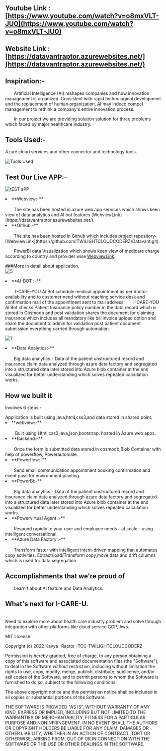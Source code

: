 ## Youtube Link : [https://www.youtube.com/watch?v=o8mxVLT-JU0](https://www.youtube.com/watch?v=o8mxVLT-JU0)

## Website Link : [https://datavantraptor.azurewebsites.net/](https://datavantraptor.azurewebsites.net/)

## Inspiration:-
&emsp;&emsp;Artificial Intelligence (AI) reshapes companies and how innovation management is organized. Consistent with rapid technological development and the replacement of human organization, AI may indeed compel management to rethink a company's entire innovation process.

&emsp;&emsp;In our project we are providing solution solution for three problems which faced by major healthcare industry.

## Tools Used:-
<p> Azure cloud services and other connector and technology tools.</p>

![Tools Used](https://user-images.githubusercontent.com/101945531/189544057-b678b030-eaf2-4703-bec1-1133acfed53f.jpg)

## Test Our Live APP:-

![tEST aPP](https://user-images.githubusercontent.com/101945531/189544322-ca438e25-6fb4-46ef-b2c2-ba7ab3d82784.png)
<li>**Webview:-**</li>
<br>
&emsp;&emsp;The site has been hosted in azure web app services which shows keen view of data analytics and AI bot features [WebviewLink](https://datavantraptor.azurewebsites.net/).

<li>**Github:-**</li>
<br>
&emsp;&emsp;The site has been hosted in Github which includes project repository-[WebviewLink](https://github.com/TWILIGHTCLOUDCODERZ/Datavant.git).

&emsp;&emsp;PowerBi data Visualization which shows keen view of medicare charge according to country and provider wise  [WebviewLink](https://app.powerbi.com/view?r=eyJrIjoiYzk0NTVmYjYtYjNmMS00MTljLWI3NDktZDliNzg3YzQ0Y2FkIiwidCI6IjFlZjdkZjkzLWU0YTUtNDA0Ny05MGYwLTdmMGQ5YmM2MzdjMSIsImMiOjh9&pageName=ReportSection).

###More in detail about application,
<br>
![5](https://user-images.githubusercontent.com/101945531/189554748-9d5a76e5-557b-472e-a084-e4203a31b514.jpg)
<li>**AI-BOT :-**</li>
<br>
 &emsp;&emsp; I-CARE-YOU Ai Bot schedule medical appointment as per doctor availability and to customer need without reaching service desk and confirmation mail of the appointment sent to mail address 
 &emsp;&emsp;I-CARE-YOU Ai Bot checks Patient Insurance policy number in the data record which is stored in Cosmodb and post validation shares the document for claiming insurance which includes all mandatory like bill invoice upload option and share the document to admin for validation post patient document submission everything carried through automation.

![7](https://user-images.githubusercontent.com/101945531/189554764-06dfaaa4-6753-4b89-b648-b9f796adcdf6.jpg)

<li>**Data Analytics:-**</li>
<br>
 &emsp;&emsp;Big data analytics - Data of the patient unstructured record and insurance claim data analyzed through azure data factory and segregated into a structured data later stored into Azure blob container at the end visualized for better understanding which solves repeated calculation works.

## How we built it

<p>Involves 6 steps:-</p>
Application is built using java,html,css3,and data stored in shared point.

<li>**webview:-**</li>
<br>
 &emsp;&emsp; Built using Html,css3,java,json,bootstrap, hosted in Azure web apps.

<li>**Backend:-**</li>
<br>
 &emsp;&emsp;Once the form is submitted data stored in cosmodb,Blob Container with help of powerflow, Powerautomate.

<li>**Powerflow:-**</li>
<br>
 &emsp;&emsp;Send email communication appointment booking confirmation and event pass for environment planting.

<li>**PowerBi:-**</li>
<br>
&emsp;&emsp;Big data analytics - Data of the patient unstructured record and insurance claim data analyzed through azure data factory and segregated into a structured data later stored into Azure blob container at the end visualized for better understanding which solves repeated calculation works.

<li>**Powervirtual Agent :-**</li>
<br>
&emsp;&emsp;Respond rapidly to your user and employee needs—at scale—using intelligent conversational.

<li>**Azure Data Factory :-**</li>
<br>
&emsp;&emsp;Transform faster with intelligent intent-driven mapping that automates copy activities.
Extract/load/Transform copy,move data and drift columns which is used for data segregation.
 
## Accomplishments that we're proud of

&emsp;&emsp;Learn't about AI feature and Data Analytics.

## What's next for I-CARE-U.
<br>
Need to explore more about health care industry problem and solve through integration with other platforms like cloud service GCP, Aws.

MIT License

Copyright (c) 2022 Kavya -Raptor -TCC-TWILIGHTCLOUDCODERZ

Permission is hereby granted, free of charge, to any person obtaining a copy
of this software and associated documentation files (the "Software"), to deal
in the Software without restriction, including without limitation the rights
to use, copy, modify, merge, publish, distribute, sublicense, and/or sell
copies of the Software, and to permit persons to whom the Software is
furnished to do so, subject to the following conditions:

The above copyright notice and this permission notice shall be included in all
copies or substantial portions of the Software.

THE SOFTWARE IS PROVIDED "AS IS", WITHOUT WARRANTY OF ANY KIND, EXPRESS OR
IMPLIED, INCLUDING BUT NOT LIMITED TO THE WARRANTIES OF MERCHANTABILITY,
FITNESS FOR A PARTICULAR PURPOSE AND NONINFRINGEMENT. IN NO EVENT SHALL THE
AUTHORS OR COPYRIGHT HOLDERS BE LIABLE FOR ANY CLAIM, DAMAGES OR OTHER
LIABILITY, WHETHER IN AN ACTION OF CONTRACT, TORT OR OTHERWISE, ARISING FROM,
OUT OF OR IN CONNECTION WITH THE SOFTWARE OR THE USE OR OTHER DEALINGS IN THE
SOFTWARE.
